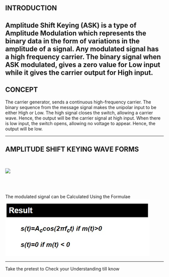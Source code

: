 ## <br>INTRODUCTION <br>

 Amplitude Shift Keying (ASK) is a type of Amplitude Modulation which represents the binary data in the form of variations in the amplitude of a signal.
Any modulated signal has a high frequency carrier. The binary signal when ASK modulated, gives a zero value for Low input while it gives the carrier output for High input.
---

## <b>CONCEPT</b><br>

 The carrier generator, sends a continuous high-frequency carrier. The binary sequence from the message signal makes the unipolar input to be either High or Low. The high signal closes the switch, allowing a carrier wave. Hence, the output will be the carrier signal at high input. When there is low input, the switch opens, allowing no voltage to appear. Hence, the output will be low.

---

## <b>AMPLITUDE SHIFT KEYING WAVE FORMS</b><br>

<br>

<img src="Images/t1.png"/><br><br>

<br>

The modulated signal can be Calculated Using the Formulae <br>
<img src="Images/S6.png"/><br>

<hr>


Take the pretest to Check your Understanding till know
